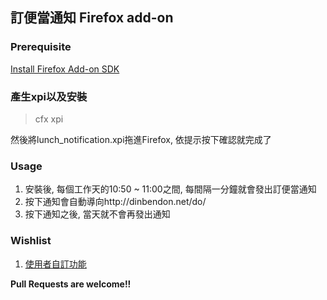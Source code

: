 ## 訂便當通知 Firefox add-on ##


### Prerequisite ###
[Install Firefox Add-on SDK](https://developer.mozilla.org/en-US/Add-ons/SDK/Tutorials/Installation)

### 產生xpi以及安裝 ###

> cfx xpi

然後將lunch_notification.xpi拖進Firefox, 依提示按下確認就完成了

### Usage ###
1. 安裝後, 每個工作天的10:50 ~ 11:00之間, 每間隔一分鐘就會發出訂便當通知
2. 按下通知會自動導向http://dinbendon.net/do/
3. 按下通知之後, 當天就不會再發出通知


### Wishlist ###
1. [使用者自訂功能](https://github.com/dwi2/lunch_notification/issues/1)

**Pull Requests are welcome!!**
